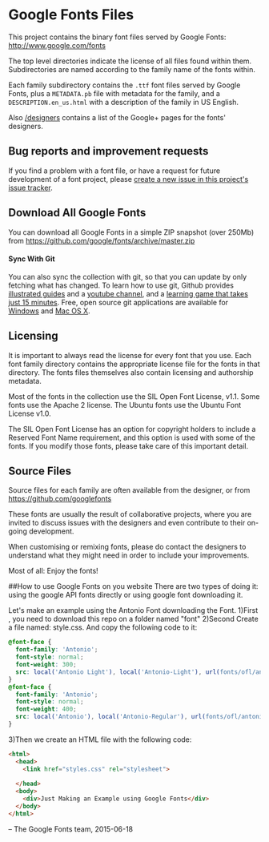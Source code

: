 # Google Fonts Files

This project contains the binary font files served by Google Fonts: http://www.google.com/fonts

The top level directories indicate the license of all files found within them.
Subdirectories are named according to the family name of the fonts within. 

Each family subdirectory contains the  `.ttf` font files served by Google Fonts, plus a `METADATA.pb` file with metadata for the family, and a `DESCRIPTION.en_us.html` with a description of the family in US English.

Also [/designers](designers) contains a list of the Google+ pages for the fonts' designers.

## Bug reports and improvement requests

If you find a problem with a font file, or have a request for future development of a font project, please [create a new issue in this project's issue tracker](https://github.com/google/fonts/issues).

## Download All Google Fonts

You can download all Google Fonts in a simple ZIP snapshot (over 250Mb) from <https://github.com/google/fonts/archive/master.zip>

#### Sync With Git

You can also sync the collection with git, so that you can update by only fetching what has changed.
To learn how to use git, Github provides [illustrated guides](https://guides.github.com) and a [youtube channel](https://www.youtube.com/user/GitHubGuides), and a [learning game that takes just 15 minutes](https://try.github.io). 
Free, open source git applications are available for [Windows](https://msysgit.github.io) and [Mac OS X](http://gitx.laullon.com).

## Licensing

It is important to always read the license for every font that you use.
Each font family directory contains the appropriate license file for the fonts in that directory. 
The fonts files themselves also contain licensing and authorship metadata.

Most of the fonts in the collection use the SIL Open Font License, v1.1.
Some fonts use the Apache 2 license. 
The Ubuntu fonts use the Ubuntu Font License v1.0. 

The SIL Open Font License has an option for copyright holders to include a Reserved Font Name requirement, and this option is used with some of the fonts. 
If you modify those fonts, please take care of this important detail.

## Source Files

Source files for each family are often available from the designer, or from https://github.com/googlefonts 

These fonts are usually the result of collaborative projects, where you are invited to discuss issues with the designers and even contribute to their on-going development.

When customising or remixing fonts, please do contact the designers to understand what they might need in order to include your improvements.

Most of all: Enjoy the fonts!

##How to use Google Fonts on you website
There are two types of doing it: using the google API fonts directly or using google font downloading it.

Let's make an example using the Antonio Font downloading the Font.
1)First , you need to download this repo on a folder named "font"
2)Second
Create a file named:  style.css.
And copy the following code to it:
```css
@font-face {
  font-family: 'Antonio';
  font-style: normal;
  font-weight: 300;
  src: local('Antonio Light'), local('Antonio-Light'), url(fonts/ofl/antonio/Antonio-Light.ttf) format('ttf');
}
@font-face {
  font-family: 'Antonio';
  font-style: normal;
  font-weight: 400;
  src: local('Antonio'), local('Antonio-Regular'), url(fonts/ofl/antonio/Antonio-Regular.ttf) format('ttf');
}
```

3)Then we create an HTML file with the following code:
```html
<html>
  <head>
    <link href="styles.css" rel="stylesheet">
  
  </head>
  <body>
    <div>Just Making an Example using Google Fonts</div>
  </body>
</html>
```


– The Google Fonts team, 2015-06-18
